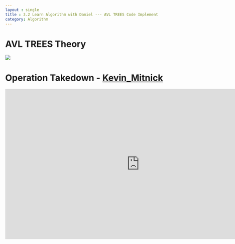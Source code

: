 ```yaml
---
layout : single
title : 3.2 Learn Algorithm with Daniel --- AVL TREES Code Implement
category: Algorithm
---
```


# AVL TREES Theory

<img src="http://www.forkosh.com/mathtex.cgi? \Large x=\frac{-b\pm\sqrt{b^2-4ac}}{2a} ">



# Operation Takedown - [Kevin_Mitnick](https://en.wikipedia.org/wiki/Kevin_Mitnick)

<div style="max-width:640px; margin:0 auto 10px;" >
<div
style="position: relative;
width:100%;
padding-bottom:56.25%;
height:0;">

<iframe width="854" height="480" src="https://www.youtube.com/embed/_KP636WuraE" frameborder="0" allowfullscreen></iframe>

</div>
</div>
